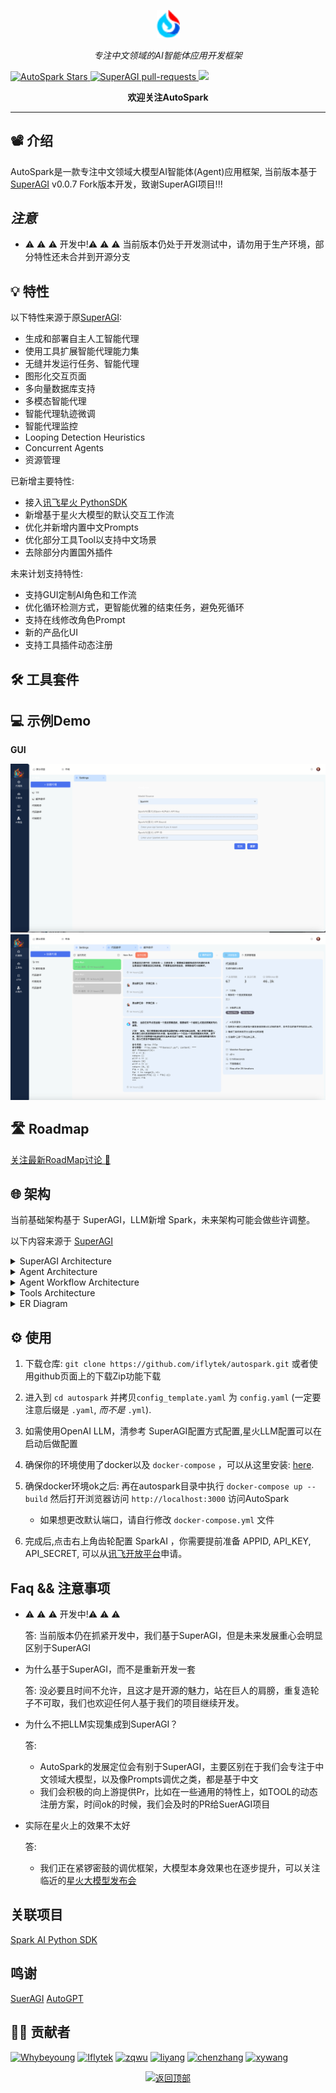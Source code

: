 <p align="center">
  <a href="https://superagi.com//#gh-light-mode-only">
    <img src="gui/public/images/spark_icon.png" width="37px" alt="AutoSpark logo" />
  </a>

</p>

<p align="center"><i>专注中文领域的AI智能体应用开发框架</i></p>





<a href="https://github.com/iflytek/autospark" target="blank">
<img src="https://img.shields.io/github/stars/iflytek/autospark?style=for-the-badge" alt="AutoSpark Stars"/>
</a>
<a href="https://github.com/iflytek/autospark/pulls" target="blank">
<img src="https://img.shields.io/github/issues-pr/iflytek/autospark?style=for-the-badge" alt="SuperAGI pull-requests"/>
</a>
<a href='https://github.com/iflytek/autospark//releases'>
<img src='https://img.shields.io/github/release/iflytek/autospark?&label=Latest&style=for-the-badge'>
</a>
<p align="center"><b>欢迎关注AutoSpark </b></p>

<hr>

## 📽 介绍

AutoSpark是一款专注中文领域大模型AI智能体(Agent)应用框架, 当前版本基于[SuperAGI](https://github.com/TransformerOptimus/SuperAGI) v0.0.7 Fork版本开发，致谢SuperAGI项目!!!

##   ***注意***
* ⚠️ ⚠️ ⚠️ 开发中!⚠️ ⚠️ ⚠️ 
当前版本仍处于开发测试中，请勿用于生产环境，部分特性还未合并到开源分支

## 💡 特性

以下特性来源于原[SuperAGI](https://github.com/TransformerOptimus/SuperAGI):

- 生成和部署自主人工智能代理
- 使用工具扩展智能代理能力集
- 无缝并发运行任务、智能代理
- 图形化交互页面
- 多向量数据库支持
- 多模态智能代理
- 智能代理轨迹微调
- 智能代理监控
- Looping Detection Heuristics 
- Concurrent Agents
- 资源管理

已新增主要特性:

- 接入[讯飞星火 PythonSDK](https://github.com/iflytek/spark-ai-python)
- 新增基于星火大模型的默认交互工作流
- 优化并新增内置中文Prompts
- 优化部分工具Tool以支持中文场景
- 去除部分内置国外插件


未来计划支持特性:

- 支持GUI定制AI角色和工作流
- 优化循环检测方式，更智能优雅的结束任务，避免死循环
- 支持在线修改角色Prompt
- 新的产品化UI
- 支持工具插件动态注册



## 🛠 工具套件


## 💻 示例Demo

[//]: # (**CLI View**)

**GUI**

![img](docs/imgs/settings.png)
![img.png](docs/imgs/running.png)

## 🛣 Roadmap
[关注最新RoadMap讨论 🔗](https://github.com/iflytek/AutoSpark/discussions/1)


<a id="architecture">

## 🌐 架构

当前基础架构基于 SuperAGI，LLM新增 Spark，未来架构可能会做些许调整。

以下内容来源于 [SuperAGI](https://superagi.com)

</a>
<details>
<summary>SuperAGI Architecture</summary>

![SuperAGI Architecture](https://superagi.com/wp-content/uploads/2023/06/SuperAGI-Architecture.png)
</details>

<details>
<summary>Agent Architecture</summary>

![Agent Architecture](https://superagi.com/wp-content/uploads/2023/06/Agent-Architecture.png)
</details>

<details>
<summary>Agent Workflow Architecture</summary>

![Agent Workflow Architecture](https://superagi.com/wp-content/uploads/2023/06/Agent-Workflow.png)
</details>

<details>
<summary>Tools Architecture</summary>

![Tools Architecture](https://superagi.com/wp-content/uploads/2023/06/Tool-Architecture.png)
</details>

<details>
<summary>ER Diagram</summary>

![ER Diagram](https://superagi.com/wp-content/uploads/2023/06/ER-Diagram.png)
</details>


## ⚙️ 使用

1. 下载仓库: `git clone https://github.com/iflytek/autospark.git` 或者使用github页面上的下载Zip功能下载
2. 进入到 `cd autospark` 并拷贝`config_template.yaml` 为 `config.yaml` (一定要注意后缀是 `.yaml`, *而不是* `.yml`).
3. 如需使用OpenAI LLM，清参考 SuperAGI配置方式配置,星火LLM配置可以在启动后做配置

4. 确保你的环境使用了docker以及 `docker-compose` ，可以从这里安装: [here](https://docs.docker.com/get-docker/). 
5. 确保docker环境ok之后:  再在autospark目录中执行 `docker-compose up --build` 然后打开浏览器访问 `http://localhost:3000` 访问AutoSpark
   - 如果想更改默认端口，请自行修改 `docker-compose.yml` 文件
6. 完成后,点击右上角齿轮配置 SparkAI ，你需要提前准备 APPID, API_KEY, API_SECRET, 可以从[讯飞开放平台](https://xinghuo.xfyun.cn/)申请。

## Faq && 注意事项

* ⚠️ ⚠️ ⚠️ 开发中!⚠️ ⚠️ ⚠️ 
   
   答: 当前版本仍在抓紧开发中，我们基于SuperAGI，但是未来发展重心会明显区别于SuperAGI

* 为什么基于SuperAGI，而不是重新开发一套

   答: 没必要且时间不允许，且这才是开源的魅力，站在巨人的肩膀，重复造轮子不可取，我们也欢迎任何人基于我们的项目继续开发。

* 为什么不把LLM实现集成到SuperAGI？
    
  答: 
  * AutoSpark的发展定位会有别于SuperAGI，主要区别在于我们会专注于中文领域大模型，以及像Prompts调优之类，都是基于中文
  * 我们会积极的向上游提供Pr，比如在一些通用的特性上，如TOOL的动态注册方案，时间ok的时候，我们会及时的PR给SuerAGI项目

* 实际在星火上的效果不太好

  答:
  * 我们正在紧锣密鼓的调优框架，大模型本身效果也在逐步提升，可以关注临近的[星火大模型发布会](https://xinghuo.xfyun.cn/)
## 关联项目
[Spark AI Python SDK](https://github.com/iflytek/spark-ai-python)

## 鸣谢
[SuerAGI](https://github.com/TransformerOptimus/SuperAGI#)
[AutoGPT](https://github.com/Significant-Gravitas/Auto-GPT)

## 👩‍💻 贡献者
[![Whybeyoung](https://images.weserv.nl/?url=https://avatars.githubusercontent.com/u/10629930?v=4&w=50&h=50&mask=circle)](https://github.com/whybeyoung)
[![Iflytek](https://images.weserv.nl/?url=https://avatars.githubusercontent.com/u/26786495?s=200&v=4&w=50&h=50&mask=circle)](https://github.com/iflytek) 
[![zqwu](https://images.weserv.nl/?url=https://avatars.githubusercontent.com/u/137276052?s=200&v=4&w=50&h=50&mask=circle)](https://github.com/iflytek)
[![liyang](https://images.weserv.nl/?url=https://avatars.githubusercontent.com/u/8241659?s=200&v=4&w=50&h=50&mask=circle)](https://github.com/snoopyyang)
[![chenzhang](https://images.weserv.nl/?url=https://avatars.githubusercontent.com/u/4353558?s=200&v=4&w=50&h=50&mask=circle)](https://github.com/zhangchen456)
[![xywang](https://images.weserv.nl/?url=https://avatars.githubusercontent.com/u/40142651?s=200&v=4&w=50&h=50&mask=circle)](https://github.com/zhangchen456)

<p align="center"><a href="https://github.com/iflytek/autospark#"><img src="https://superagi.com/wp-content/uploads/2023/05/backToTopButton.png" alt="返回顶部" height="29"/></a></p>
